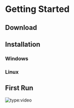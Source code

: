 # Getting Started
## Download
## Installation
### Windows
### Linux
## First Run
![type:video](https://www.youtube.com/embed/LXb3EKWsInQ)

